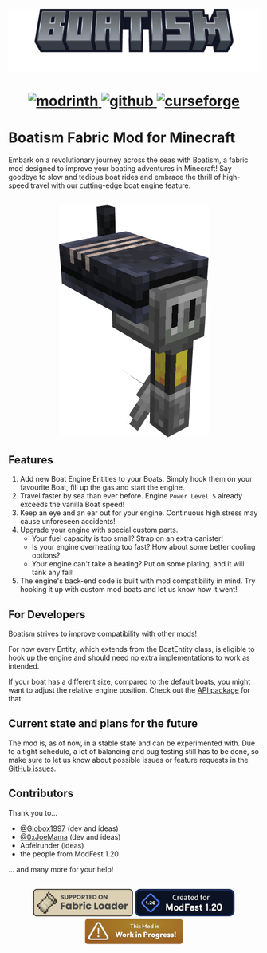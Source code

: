 ![boatism_thumbnail](external/promo/boatism_thumb_v1.png)

<div style="text-align: center;">
<h1>
    <a href="https://modrinth.com/mod/boatism">
        <img alt="modrinth" src="https://img.shields.io/badge/-modrinth-gray?style=for-the-badge&labelColor=green&labelWidth=15&logo=appveyor&logoColor=white">
    </a>
    <a href="https://github.com/JR1811/boatism/releases">
        <img alt="github" src="https://img.shields.io/github/v/release/JR1811/boatism?logo=github&style=for-the-badge">
    </a>
    <a href="https://www.curseforge.com/minecraft/mc-mods/boatism">
        <img alt="curseforge" src="https://img.shields.io/badge/-CurseForge-gray?style=for-the-badge&logo=curseforge&labelColor=orange">
    </a>
</h1>
</div>

# Boatism Fabric Mod for Minecraft

Embark on a revolutionary journey across the seas with Boatism,
a fabric mod designed to improve your boating adventures in Minecraft!
Say goodbye to slow and tedious boat rides and embrace the thrill of high-speed travel
with our cutting-edge boat engine feature.

<div style="text-align: center;">
<br>
<a href="https://github.com/JR1811/boatism"><img
    src="external/promo/base_engine_alt.png"
    alt="Boatism Engine"
    width="300"
></a>
</div>

## Features

1. Add new Boat Engine Entities to your Boats. Simply hook them on your favourite Boat, fill up the gas and start the
   engine.
2. Travel faster by sea than ever before. Engine `Power Level 5` already exceeds the vanilla Boat speed!
3. Keep an eye and an ear out for your engine. Continuous high stress may cause unforeseen accidents!
4. Upgrade your engine with special custom parts.
    - Your fuel capacity is too small? Strap on an extra canister!
    - Is your engine overheating too fast? How about some better cooling options?
    - Your engine can't take a beating? Put on some plating, and it will tank any fall!
5. The engine's back-end code is built with mod compatibility in mind. Try hooking it up with custom mod boats and let
   us know how it went!

## For Developers

Boatism strives to improve compatibility with other mods!

For now every Entity, which extends from the BoatEntity class, is eligible
to hook up the engine and should need no extra implementations to work as intended.

If your boat has a different size, compared to the default boats, you might want
to adjust the relative engine position.
Check out the [API package](https://github.com/JR1811/Boatism/tree/master/src/main/java/net/shirojr/boatism/api)
for that.

## Current state and plans for the future

The mod is, as of now, in a stable state and can be experimented with.
Due to a tight schedule, a lot of balancing and bug testing still has to be done, so make sure to let us know about
possible issues
or feature requests in the [GitHub issues](https://github.com/JR1811/Boatism/issues).

## Contributors

Thank you to...

- [@Globox1997](https://github.com/Globox1997) (dev and ideas)
- [@0xJoeMama](https://github.com/0xJoeMama) (dev and ideas)
- Apfelrunder (ideas)
- the people from ModFest 1.20

... and many more for your help!


<div style="text-align: center;">
<br>
<a href="https://fabricmc.net/"><img
    src="external/promo/fabric_supported.png"
    alt="Supported on Fabric"
    width="200"
></a>
<a href="https://modfest.net/1.20"><img
    src="external/promo/badges/created_for_modfest_1_20_long.png"
    alt="Supported on Fabric"
    width="200"
></a>
<a href="https://github.com/JR1811/Boatism/issues"><img
    src="external/promo/badges/work_in_progress.png"
    alt="Work in Progress"
    width="200"
></a>
</div>
